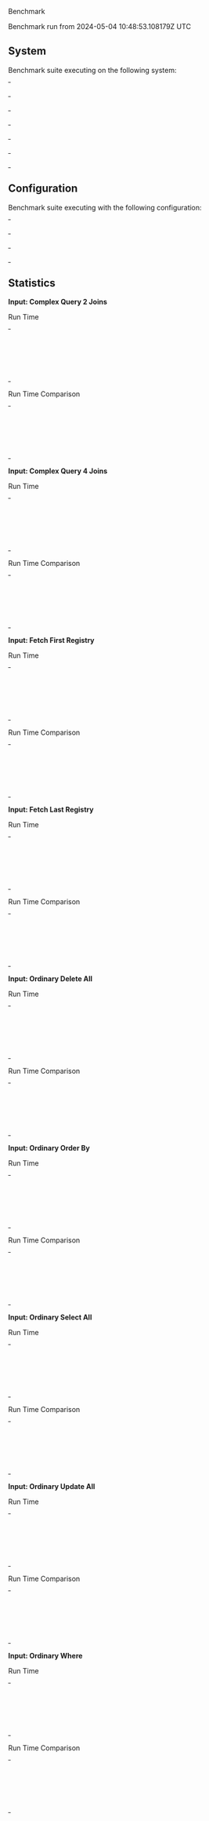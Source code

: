 Benchmark

Benchmark run from 2024-05-04 10:48:53.108179Z UTC

## System

Benchmark suite executing on the following system:

<table style="width: 1%">
  <tr>
    <th style="width: 1%; white-space: nowrap">Operating System</th>
    <td>macOS</td>
  </tr><tr>
    <th style="white-space: nowrap">CPU Information</th>
    <td style="white-space: nowrap">Apple M3 Max</td>
  </tr><tr>
    <th style="white-space: nowrap">Number of Available Cores</th>
    <td style="white-space: nowrap">16</td>
  </tr><tr>
    <th style="white-space: nowrap">Available Memory</th>
    <td style="white-space: nowrap">128 GB</td>
  </tr><tr>
    <th style="white-space: nowrap">Elixir Version</th>
    <td style="white-space: nowrap">1.16.2</td>
  </tr><tr>
    <th style="white-space: nowrap">Erlang Version</th>
    <td style="white-space: nowrap">26.2.4</td>
  </tr>
</table>

## Configuration

Benchmark suite executing with the following configuration:

<table style="width: 1%">
  <tr>
    <th style="width: 1%">:time</th>
    <td style="white-space: nowrap">5 s</td>
  </tr><tr>
    <th>:parallel</th>
    <td style="white-space: nowrap">1</td>
  </tr><tr>
    <th>:warmup</th>
    <td style="white-space: nowrap">2 s</td>
  </tr>
</table>

## Statistics



__Input: Complex Query 2 Joins__

Run Time

<table style="width: 1%">
  <tr>
    <th>Name</th>
    <th style="text-align: right">IPS</th>
    <th style="text-align: right">Average</th>
    <th style="text-align: right">Devitation</th>
    <th style="text-align: right">Median</th>
    <th style="text-align: right">99th&nbsp;%</th>
  </tr>

  <tr>
    <td style="white-space: nowrap">Pg Query Builder</td>
    <td style="white-space: nowrap; text-align: right">382.74 K</td>
    <td style="white-space: nowrap; text-align: right">2.61 &micro;s</td>
    <td style="white-space: nowrap; text-align: right">&plusmn;374.25%</td>
    <td style="white-space: nowrap; text-align: right">2.38 &micro;s</td>
    <td style="white-space: nowrap; text-align: right">3.42 &micro;s</td>
  </tr>

  <tr>
    <td style="white-space: nowrap">SQLite3 Query Builder</td>
    <td style="white-space: nowrap; text-align: right">374.17 K</td>
    <td style="white-space: nowrap; text-align: right">2.67 &micro;s</td>
    <td style="white-space: nowrap; text-align: right">&plusmn;382.43%</td>
    <td style="white-space: nowrap; text-align: right">2.46 &micro;s</td>
    <td style="white-space: nowrap; text-align: right">3.42 &micro;s</td>
  </tr>

  <tr>
    <td style="white-space: nowrap">MyXQL Query Builder</td>
    <td style="white-space: nowrap; text-align: right">360.95 K</td>
    <td style="white-space: nowrap; text-align: right">2.77 &micro;s</td>
    <td style="white-space: nowrap; text-align: right">&plusmn;360.52%</td>
    <td style="white-space: nowrap; text-align: right">2.54 &micro;s</td>
    <td style="white-space: nowrap; text-align: right">3.58 &micro;s</td>
  </tr>

</table>


Run Time Comparison

<table style="width: 1%">
  <tr>
    <th>Name</th>
    <th style="text-align: right">IPS</th>
    <th style="text-align: right">Slower</th>
  <tr>
    <td style="white-space: nowrap">Pg Query Builder</td>
    <td style="white-space: nowrap;text-align: right">382.74 K</td>
    <td>&nbsp;</td>
  </tr>

  <tr>
    <td style="white-space: nowrap">SQLite3 Query Builder</td>
    <td style="white-space: nowrap; text-align: right">374.17 K</td>
    <td style="white-space: nowrap; text-align: right">1.02x</td>
  </tr>

  <tr>
    <td style="white-space: nowrap">MyXQL Query Builder</td>
    <td style="white-space: nowrap; text-align: right">360.95 K</td>
    <td style="white-space: nowrap; text-align: right">1.06x</td>
  </tr>

</table>




__Input: Complex Query 4 Joins__

Run Time

<table style="width: 1%">
  <tr>
    <th>Name</th>
    <th style="text-align: right">IPS</th>
    <th style="text-align: right">Average</th>
    <th style="text-align: right">Devitation</th>
    <th style="text-align: right">Median</th>
    <th style="text-align: right">99th&nbsp;%</th>
  </tr>

  <tr>
    <td style="white-space: nowrap">MyXQL Query Builder</td>
    <td style="white-space: nowrap; text-align: right">342.45 K</td>
    <td style="white-space: nowrap; text-align: right">2.92 &micro;s</td>
    <td style="white-space: nowrap; text-align: right">&plusmn;313.75%</td>
    <td style="white-space: nowrap; text-align: right">2.67 &micro;s</td>
    <td style="white-space: nowrap; text-align: right">4.08 &micro;s</td>
  </tr>

  <tr>
    <td style="white-space: nowrap">Pg Query Builder</td>
    <td style="white-space: nowrap; text-align: right">340.76 K</td>
    <td style="white-space: nowrap; text-align: right">2.93 &micro;s</td>
    <td style="white-space: nowrap; text-align: right">&plusmn;350.68%</td>
    <td style="white-space: nowrap; text-align: right">2.71 &micro;s</td>
    <td style="white-space: nowrap; text-align: right">3.88 &micro;s</td>
  </tr>

  <tr>
    <td style="white-space: nowrap">SQLite3 Query Builder</td>
    <td style="white-space: nowrap; text-align: right">336.08 K</td>
    <td style="white-space: nowrap; text-align: right">2.98 &micro;s</td>
    <td style="white-space: nowrap; text-align: right">&plusmn;328.89%</td>
    <td style="white-space: nowrap; text-align: right">2.79 &micro;s</td>
    <td style="white-space: nowrap; text-align: right">3.88 &micro;s</td>
  </tr>

</table>


Run Time Comparison

<table style="width: 1%">
  <tr>
    <th>Name</th>
    <th style="text-align: right">IPS</th>
    <th style="text-align: right">Slower</th>
  <tr>
    <td style="white-space: nowrap">MyXQL Query Builder</td>
    <td style="white-space: nowrap;text-align: right">342.45 K</td>
    <td>&nbsp;</td>
  </tr>

  <tr>
    <td style="white-space: nowrap">Pg Query Builder</td>
    <td style="white-space: nowrap; text-align: right">340.76 K</td>
    <td style="white-space: nowrap; text-align: right">1.0x</td>
  </tr>

  <tr>
    <td style="white-space: nowrap">SQLite3 Query Builder</td>
    <td style="white-space: nowrap; text-align: right">336.08 K</td>
    <td style="white-space: nowrap; text-align: right">1.02x</td>
  </tr>

</table>




__Input: Fetch First Registry__

Run Time

<table style="width: 1%">
  <tr>
    <th>Name</th>
    <th style="text-align: right">IPS</th>
    <th style="text-align: right">Average</th>
    <th style="text-align: right">Devitation</th>
    <th style="text-align: right">Median</th>
    <th style="text-align: right">99th&nbsp;%</th>
  </tr>

  <tr>
    <td style="white-space: nowrap">MyXQL Query Builder</td>
    <td style="white-space: nowrap; text-align: right">752.12 K</td>
    <td style="white-space: nowrap; text-align: right">1.33 &micro;s</td>
    <td style="white-space: nowrap; text-align: right">&plusmn;868.39%</td>
    <td style="white-space: nowrap; text-align: right">1.17 &micro;s</td>
    <td style="white-space: nowrap; text-align: right">1.63 &micro;s</td>
  </tr>

  <tr>
    <td style="white-space: nowrap">Pg Query Builder</td>
    <td style="white-space: nowrap; text-align: right">721.56 K</td>
    <td style="white-space: nowrap; text-align: right">1.39 &micro;s</td>
    <td style="white-space: nowrap; text-align: right">&plusmn;820.83%</td>
    <td style="white-space: nowrap; text-align: right">1.25 &micro;s</td>
    <td style="white-space: nowrap; text-align: right">1.67 &micro;s</td>
  </tr>

  <tr>
    <td style="white-space: nowrap">SQLite3 Query Builder</td>
    <td style="white-space: nowrap; text-align: right">703.84 K</td>
    <td style="white-space: nowrap; text-align: right">1.42 &micro;s</td>
    <td style="white-space: nowrap; text-align: right">&plusmn;817.39%</td>
    <td style="white-space: nowrap; text-align: right">1.29 &micro;s</td>
    <td style="white-space: nowrap; text-align: right">1.71 &micro;s</td>
  </tr>

</table>


Run Time Comparison

<table style="width: 1%">
  <tr>
    <th>Name</th>
    <th style="text-align: right">IPS</th>
    <th style="text-align: right">Slower</th>
  <tr>
    <td style="white-space: nowrap">MyXQL Query Builder</td>
    <td style="white-space: nowrap;text-align: right">752.12 K</td>
    <td>&nbsp;</td>
  </tr>

  <tr>
    <td style="white-space: nowrap">Pg Query Builder</td>
    <td style="white-space: nowrap; text-align: right">721.56 K</td>
    <td style="white-space: nowrap; text-align: right">1.04x</td>
  </tr>

  <tr>
    <td style="white-space: nowrap">SQLite3 Query Builder</td>
    <td style="white-space: nowrap; text-align: right">703.84 K</td>
    <td style="white-space: nowrap; text-align: right">1.07x</td>
  </tr>

</table>




__Input: Fetch Last Registry__

Run Time

<table style="width: 1%">
  <tr>
    <th>Name</th>
    <th style="text-align: right">IPS</th>
    <th style="text-align: right">Average</th>
    <th style="text-align: right">Devitation</th>
    <th style="text-align: right">Median</th>
    <th style="text-align: right">99th&nbsp;%</th>
  </tr>

  <tr>
    <td style="white-space: nowrap">MyXQL Query Builder</td>
    <td style="white-space: nowrap; text-align: right">731.59 K</td>
    <td style="white-space: nowrap; text-align: right">1.37 &micro;s</td>
    <td style="white-space: nowrap; text-align: right">&plusmn;795.20%</td>
    <td style="white-space: nowrap; text-align: right">1.21 &micro;s</td>
    <td style="white-space: nowrap; text-align: right">1.71 &micro;s</td>
  </tr>

  <tr>
    <td style="white-space: nowrap">Pg Query Builder</td>
    <td style="white-space: nowrap; text-align: right">716.25 K</td>
    <td style="white-space: nowrap; text-align: right">1.40 &micro;s</td>
    <td style="white-space: nowrap; text-align: right">&plusmn;814.43%</td>
    <td style="white-space: nowrap; text-align: right">1.25 &micro;s</td>
    <td style="white-space: nowrap; text-align: right">1.67 &micro;s</td>
  </tr>

  <tr>
    <td style="white-space: nowrap">SQLite3 Query Builder</td>
    <td style="white-space: nowrap; text-align: right">707.98 K</td>
    <td style="white-space: nowrap; text-align: right">1.41 &micro;s</td>
    <td style="white-space: nowrap; text-align: right">&plusmn;839.02%</td>
    <td style="white-space: nowrap; text-align: right">1.25 &micro;s</td>
    <td style="white-space: nowrap; text-align: right">1.67 &micro;s</td>
  </tr>

</table>


Run Time Comparison

<table style="width: 1%">
  <tr>
    <th>Name</th>
    <th style="text-align: right">IPS</th>
    <th style="text-align: right">Slower</th>
  <tr>
    <td style="white-space: nowrap">MyXQL Query Builder</td>
    <td style="white-space: nowrap;text-align: right">731.59 K</td>
    <td>&nbsp;</td>
  </tr>

  <tr>
    <td style="white-space: nowrap">Pg Query Builder</td>
    <td style="white-space: nowrap; text-align: right">716.25 K</td>
    <td style="white-space: nowrap; text-align: right">1.02x</td>
  </tr>

  <tr>
    <td style="white-space: nowrap">SQLite3 Query Builder</td>
    <td style="white-space: nowrap; text-align: right">707.98 K</td>
    <td style="white-space: nowrap; text-align: right">1.03x</td>
  </tr>

</table>




__Input: Ordinary Delete All__

Run Time

<table style="width: 1%">
  <tr>
    <th>Name</th>
    <th style="text-align: right">IPS</th>
    <th style="text-align: right">Average</th>
    <th style="text-align: right">Devitation</th>
    <th style="text-align: right">Median</th>
    <th style="text-align: right">99th&nbsp;%</th>
  </tr>

  <tr>
    <td style="white-space: nowrap">MyXQL Query Builder</td>
    <td style="white-space: nowrap; text-align: right">1.34 M</td>
    <td style="white-space: nowrap; text-align: right">747.69 ns</td>
    <td style="white-space: nowrap; text-align: right">&plusmn;2442.90%</td>
    <td style="white-space: nowrap; text-align: right">666 ns</td>
    <td style="white-space: nowrap; text-align: right">917 ns</td>
  </tr>

  <tr>
    <td style="white-space: nowrap">Pg Query Builder</td>
    <td style="white-space: nowrap; text-align: right">1.32 M</td>
    <td style="white-space: nowrap; text-align: right">758.40 ns</td>
    <td style="white-space: nowrap; text-align: right">&plusmn;2490.71%</td>
    <td style="white-space: nowrap; text-align: right">667 ns</td>
    <td style="white-space: nowrap; text-align: right">875 ns</td>
  </tr>

  <tr>
    <td style="white-space: nowrap">SQLite3 Query Builder</td>
    <td style="white-space: nowrap; text-align: right">1.31 M</td>
    <td style="white-space: nowrap; text-align: right">762.71 ns</td>
    <td style="white-space: nowrap; text-align: right">&plusmn;2451.66%</td>
    <td style="white-space: nowrap; text-align: right">667 ns</td>
    <td style="white-space: nowrap; text-align: right">875 ns</td>
  </tr>

</table>


Run Time Comparison

<table style="width: 1%">
  <tr>
    <th>Name</th>
    <th style="text-align: right">IPS</th>
    <th style="text-align: right">Slower</th>
  <tr>
    <td style="white-space: nowrap">MyXQL Query Builder</td>
    <td style="white-space: nowrap;text-align: right">1.34 M</td>
    <td>&nbsp;</td>
  </tr>

  <tr>
    <td style="white-space: nowrap">Pg Query Builder</td>
    <td style="white-space: nowrap; text-align: right">1.32 M</td>
    <td style="white-space: nowrap; text-align: right">1.01x</td>
  </tr>

  <tr>
    <td style="white-space: nowrap">SQLite3 Query Builder</td>
    <td style="white-space: nowrap; text-align: right">1.31 M</td>
    <td style="white-space: nowrap; text-align: right">1.02x</td>
  </tr>

</table>




__Input: Ordinary Order By__

Run Time

<table style="width: 1%">
  <tr>
    <th>Name</th>
    <th style="text-align: right">IPS</th>
    <th style="text-align: right">Average</th>
    <th style="text-align: right">Devitation</th>
    <th style="text-align: right">Median</th>
    <th style="text-align: right">99th&nbsp;%</th>
  </tr>

  <tr>
    <td style="white-space: nowrap">MyXQL Query Builder</td>
    <td style="white-space: nowrap; text-align: right">742.88 K</td>
    <td style="white-space: nowrap; text-align: right">1.35 &micro;s</td>
    <td style="white-space: nowrap; text-align: right">&plusmn;918.40%</td>
    <td style="white-space: nowrap; text-align: right">1.17 &micro;s</td>
    <td style="white-space: nowrap; text-align: right">1.67 &micro;s</td>
  </tr>

  <tr>
    <td style="white-space: nowrap">Pg Query Builder</td>
    <td style="white-space: nowrap; text-align: right">729.59 K</td>
    <td style="white-space: nowrap; text-align: right">1.37 &micro;s</td>
    <td style="white-space: nowrap; text-align: right">&plusmn;913.47%</td>
    <td style="white-space: nowrap; text-align: right">1.21 &micro;s</td>
    <td style="white-space: nowrap; text-align: right">1.58 &micro;s</td>
  </tr>

  <tr>
    <td style="white-space: nowrap">SQLite3 Query Builder</td>
    <td style="white-space: nowrap; text-align: right">721.11 K</td>
    <td style="white-space: nowrap; text-align: right">1.39 &micro;s</td>
    <td style="white-space: nowrap; text-align: right">&plusmn;918.31%</td>
    <td style="white-space: nowrap; text-align: right">1.21 &micro;s</td>
    <td style="white-space: nowrap; text-align: right">1.58 &micro;s</td>
  </tr>

</table>


Run Time Comparison

<table style="width: 1%">
  <tr>
    <th>Name</th>
    <th style="text-align: right">IPS</th>
    <th style="text-align: right">Slower</th>
  <tr>
    <td style="white-space: nowrap">MyXQL Query Builder</td>
    <td style="white-space: nowrap;text-align: right">742.88 K</td>
    <td>&nbsp;</td>
  </tr>

  <tr>
    <td style="white-space: nowrap">Pg Query Builder</td>
    <td style="white-space: nowrap; text-align: right">729.59 K</td>
    <td style="white-space: nowrap; text-align: right">1.02x</td>
  </tr>

  <tr>
    <td style="white-space: nowrap">SQLite3 Query Builder</td>
    <td style="white-space: nowrap; text-align: right">721.11 K</td>
    <td style="white-space: nowrap; text-align: right">1.03x</td>
  </tr>

</table>




__Input: Ordinary Select All__

Run Time

<table style="width: 1%">
  <tr>
    <th>Name</th>
    <th style="text-align: right">IPS</th>
    <th style="text-align: right">Average</th>
    <th style="text-align: right">Devitation</th>
    <th style="text-align: right">Median</th>
    <th style="text-align: right">99th&nbsp;%</th>
  </tr>

  <tr>
    <td style="white-space: nowrap">MyXQL Query Builder</td>
    <td style="white-space: nowrap; text-align: right">838.25 K</td>
    <td style="white-space: nowrap; text-align: right">1.19 &micro;s</td>
    <td style="white-space: nowrap; text-align: right">&plusmn;1122.54%</td>
    <td style="white-space: nowrap; text-align: right">1.04 &micro;s</td>
    <td style="white-space: nowrap; text-align: right">1.46 &micro;s</td>
  </tr>

  <tr>
    <td style="white-space: nowrap">Pg Query Builder</td>
    <td style="white-space: nowrap; text-align: right">822.53 K</td>
    <td style="white-space: nowrap; text-align: right">1.22 &micro;s</td>
    <td style="white-space: nowrap; text-align: right">&plusmn;1179.00%</td>
    <td style="white-space: nowrap; text-align: right">1.08 &micro;s</td>
    <td style="white-space: nowrap; text-align: right">1.38 &micro;s</td>
  </tr>

  <tr>
    <td style="white-space: nowrap">SQLite3 Query Builder</td>
    <td style="white-space: nowrap; text-align: right">809.74 K</td>
    <td style="white-space: nowrap; text-align: right">1.23 &micro;s</td>
    <td style="white-space: nowrap; text-align: right">&plusmn;1198.22%</td>
    <td style="white-space: nowrap; text-align: right">1.08 &micro;s</td>
    <td style="white-space: nowrap; text-align: right">1.42 &micro;s</td>
  </tr>

</table>


Run Time Comparison

<table style="width: 1%">
  <tr>
    <th>Name</th>
    <th style="text-align: right">IPS</th>
    <th style="text-align: right">Slower</th>
  <tr>
    <td style="white-space: nowrap">MyXQL Query Builder</td>
    <td style="white-space: nowrap;text-align: right">838.25 K</td>
    <td>&nbsp;</td>
  </tr>

  <tr>
    <td style="white-space: nowrap">Pg Query Builder</td>
    <td style="white-space: nowrap; text-align: right">822.53 K</td>
    <td style="white-space: nowrap; text-align: right">1.02x</td>
  </tr>

  <tr>
    <td style="white-space: nowrap">SQLite3 Query Builder</td>
    <td style="white-space: nowrap; text-align: right">809.74 K</td>
    <td style="white-space: nowrap; text-align: right">1.04x</td>
  </tr>

</table>




__Input: Ordinary Update All__

Run Time

<table style="width: 1%">
  <tr>
    <th>Name</th>
    <th style="text-align: right">IPS</th>
    <th style="text-align: right">Average</th>
    <th style="text-align: right">Devitation</th>
    <th style="text-align: right">Median</th>
    <th style="text-align: right">99th&nbsp;%</th>
  </tr>

  <tr>
    <td style="white-space: nowrap">MyXQL Query Builder</td>
    <td style="white-space: nowrap; text-align: right">1.03 M</td>
    <td style="white-space: nowrap; text-align: right">971.15 ns</td>
    <td style="white-space: nowrap; text-align: right">&plusmn;1801.37%</td>
    <td style="white-space: nowrap; text-align: right">834 ns</td>
    <td style="white-space: nowrap; text-align: right">1167 ns</td>
  </tr>

  <tr>
    <td style="white-space: nowrap">Pg Query Builder</td>
    <td style="white-space: nowrap; text-align: right">1.01 M</td>
    <td style="white-space: nowrap; text-align: right">990.87 ns</td>
    <td style="white-space: nowrap; text-align: right">&plusmn;1533.42%</td>
    <td style="white-space: nowrap; text-align: right">875 ns</td>
    <td style="white-space: nowrap; text-align: right">1125 ns</td>
  </tr>

  <tr>
    <td style="white-space: nowrap">SQLite3 Query Builder</td>
    <td style="white-space: nowrap; text-align: right">1.00 M</td>
    <td style="white-space: nowrap; text-align: right">999.05 ns</td>
    <td style="white-space: nowrap; text-align: right">&plusmn;1416.75%</td>
    <td style="white-space: nowrap; text-align: right">875 ns</td>
    <td style="white-space: nowrap; text-align: right">1166 ns</td>
  </tr>

</table>


Run Time Comparison

<table style="width: 1%">
  <tr>
    <th>Name</th>
    <th style="text-align: right">IPS</th>
    <th style="text-align: right">Slower</th>
  <tr>
    <td style="white-space: nowrap">MyXQL Query Builder</td>
    <td style="white-space: nowrap;text-align: right">1.03 M</td>
    <td>&nbsp;</td>
  </tr>

  <tr>
    <td style="white-space: nowrap">Pg Query Builder</td>
    <td style="white-space: nowrap; text-align: right">1.01 M</td>
    <td style="white-space: nowrap; text-align: right">1.02x</td>
  </tr>

  <tr>
    <td style="white-space: nowrap">SQLite3 Query Builder</td>
    <td style="white-space: nowrap; text-align: right">1.00 M</td>
    <td style="white-space: nowrap; text-align: right">1.03x</td>
  </tr>

</table>




__Input: Ordinary Where__

Run Time

<table style="width: 1%">
  <tr>
    <th>Name</th>
    <th style="text-align: right">IPS</th>
    <th style="text-align: right">Average</th>
    <th style="text-align: right">Devitation</th>
    <th style="text-align: right">Median</th>
    <th style="text-align: right">99th&nbsp;%</th>
  </tr>

  <tr>
    <td style="white-space: nowrap">MyXQL Query Builder</td>
    <td style="white-space: nowrap; text-align: right">579.57 K</td>
    <td style="white-space: nowrap; text-align: right">1.73 &micro;s</td>
    <td style="white-space: nowrap; text-align: right">&plusmn;668.48%</td>
    <td style="white-space: nowrap; text-align: right">1.54 &micro;s</td>
    <td style="white-space: nowrap; text-align: right">2.17 &micro;s</td>
  </tr>

  <tr>
    <td style="white-space: nowrap">Pg Query Builder</td>
    <td style="white-space: nowrap; text-align: right">574.41 K</td>
    <td style="white-space: nowrap; text-align: right">1.74 &micro;s</td>
    <td style="white-space: nowrap; text-align: right">&plusmn;631.02%</td>
    <td style="white-space: nowrap; text-align: right">1.58 &micro;s</td>
    <td style="white-space: nowrap; text-align: right">2.13 &micro;s</td>
  </tr>

  <tr>
    <td style="white-space: nowrap">SQLite3 Query Builder</td>
    <td style="white-space: nowrap; text-align: right">568.60 K</td>
    <td style="white-space: nowrap; text-align: right">1.76 &micro;s</td>
    <td style="white-space: nowrap; text-align: right">&plusmn;635.93%</td>
    <td style="white-space: nowrap; text-align: right">1.62 &micro;s</td>
    <td style="white-space: nowrap; text-align: right">2.13 &micro;s</td>
  </tr>

</table>


Run Time Comparison

<table style="width: 1%">
  <tr>
    <th>Name</th>
    <th style="text-align: right">IPS</th>
    <th style="text-align: right">Slower</th>
  <tr>
    <td style="white-space: nowrap">MyXQL Query Builder</td>
    <td style="white-space: nowrap;text-align: right">579.57 K</td>
    <td>&nbsp;</td>
  </tr>

  <tr>
    <td style="white-space: nowrap">Pg Query Builder</td>
    <td style="white-space: nowrap; text-align: right">574.41 K</td>
    <td style="white-space: nowrap; text-align: right">1.01x</td>
  </tr>

  <tr>
    <td style="white-space: nowrap">SQLite3 Query Builder</td>
    <td style="white-space: nowrap; text-align: right">568.60 K</td>
    <td style="white-space: nowrap; text-align: right">1.02x</td>
  </tr>

</table>